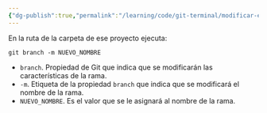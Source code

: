 ```yaml
---
{"dg-publish":true,"permalink":"/learning/code/git-terminal/modificar-el-nombre-de-una-rama-en-git/","created":"2024-03-27T16:18","updated":"2024-03-27T16:18"}
---
```


En la ruta de la carpeta de ese proyecto ejecuta:
```shell
git branch -m NUEVO_NOMBRE
```
- `branch`. Propiedad de Git que indica que se modificarán las características de la rama.
- `-m`. Etiqueta de la propiedad `branch` que indica que se modificará el nombre de la rama.
- `NUEVO_NOMBRE`. Es el valor que se le asignará al nombre de la rama.
